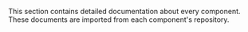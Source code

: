 <!--
---
title: "Reference"
linkTitle: "Reference"
weight: 5
description: >
  Detailed documentation about every component
---
-->

This section contains detailed documentation about every component. These
documents are imported from each component's repository.

